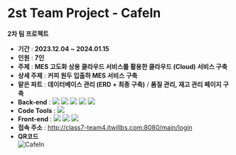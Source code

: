 # 2st Team Project - CafeIn
**2차 팀 프로젝트**

- **기간** : **2023.12.04 ~ 2024.01.15**
- **인원** : **7인**
- **주제** : **MES 고도화 상용 클라우드 서비스를 활용한 클라우드 (Cloud) 서비스 구축**
- **상세 주제** : **커피 원두 입출하 MES 서비스 구축**
- **맡은 파트** : **데이터베이스 관리 (ERD + 최종 구축)** / **품질 관리, 재고 관리 페이지 구축**
- **Back-end** : <img src="https://img.shields.io/badge/JavaScript-F7DF1E?style=flat-square&logo=javascript&logoColor=white"/>&nbsp;<img src="https://img.shields.io/badge/Java-437291?style=flat-square&logo=openjdk&logoColor=white"/>&nbsp;<img src="https://img.shields.io/badge/MySQL-4479A1?style=flat-square&logo=mysql&logoColor=white"/>&nbsp;<img src="https://img.shields.io/badge/JQuery-0769AD?style=flat-square&logo=jquery&logoColor=white"/>&nbsp;<img src="https://img.shields.io/badge/JSON-000000?style=flat-square&logo=json&logoColor=white"/>
- **Code Tools** : <img src="https://img.shields.io/badge/EclipseIDE-2C2255?style=flat-square&logo=eclipseide&logoColor=white"/>
- **Front-end** : <img src="https://img.shields.io/badge/HTML-E34F26?style=flat-square&logo=html5&logoColor=white"/>&nbsp;<img src="https://img.shields.io/badge/CSS-1572B6?style=flat-square&logo=css3&logoColor=white"/>&nbsp;<img src="https://img.shields.io/badge/BootStrap-7952B3?style=flat-square&logo=bootstrap&logoColor=white"/>
- **접속 주소** : http://class7-team4.itwillbs.com:8080/main/login
- **QR코드**<br>![CafeIn](https://github.com/horyong-code/CafeIn/assets/149052781/194d41cc-7f99-47c9-a9ce-c88098afe5ce)
